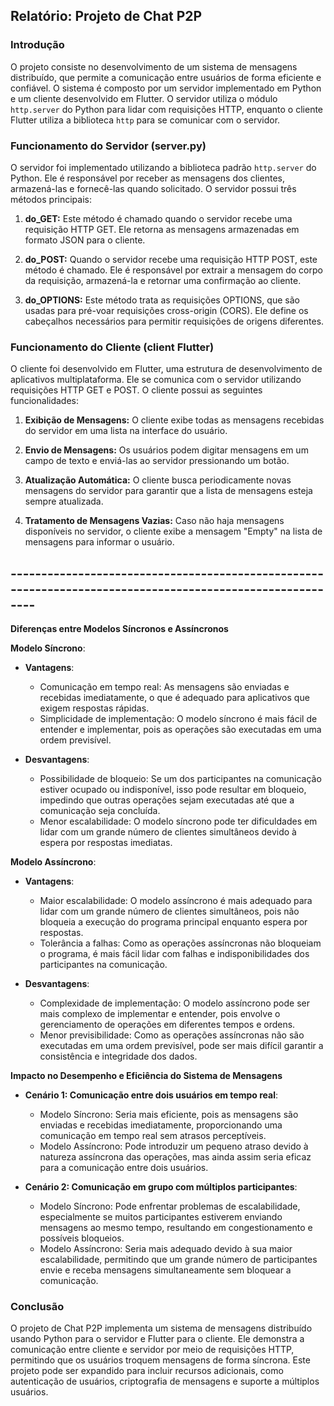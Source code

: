 ## Relatório: Projeto de Chat P2P

### Introdução
O projeto consiste no desenvolvimento de um sistema de mensagens distribuído, que permite a comunicação entre usuários de forma eficiente e confiável. O sistema é composto por um servidor implementado em Python e um cliente desenvolvido em Flutter. O servidor utiliza o módulo `http.server` do Python para lidar com requisições HTTP, enquanto o cliente Flutter utiliza a biblioteca `http` para se comunicar com o servidor.

### Funcionamento do Servidor (server.py)
O servidor foi implementado utilizando a biblioteca padrão `http.server` do Python. Ele é responsável por receber as mensagens dos clientes, armazená-las e fornecê-las quando solicitado. O servidor possui três métodos principais:

1. **do_GET:** Este método é chamado quando o servidor recebe uma requisição HTTP GET. Ele retorna as mensagens armazenadas em formato JSON para o cliente.
   
2. **do_POST:** Quando o servidor recebe uma requisição HTTP POST, este método é chamado. Ele é responsável por extrair a mensagem do corpo da requisição, armazená-la e retornar uma confirmação ao cliente.

3. **do_OPTIONS:** Este método trata as requisições OPTIONS, que são usadas para pré-voar requisições cross-origin (CORS). Ele define os cabeçalhos necessários para permitir requisições de origens diferentes.

### Funcionamento do Cliente (client Flutter)
O cliente foi desenvolvido em Flutter, uma estrutura de desenvolvimento de aplicativos multiplataforma. Ele se comunica com o servidor utilizando requisições HTTP GET e POST. O cliente possui as seguintes funcionalidades:

1. **Exibição de Mensagens:** O cliente exibe todas as mensagens recebidas do servidor em uma lista na interface do usuário.

2. **Envio de Mensagens:** Os usuários podem digitar mensagens em um campo de texto e enviá-las ao servidor pressionando um botão.

3. **Atualização Automática:** O cliente busca periodicamente novas mensagens do servidor para garantir que a lista de mensagens esteja sempre atualizada.

4. **Tratamento de Mensagens Vazias:** Caso não haja mensagens disponíveis no servidor, o cliente exibe a mensagem "Empty" na lista de mensagens para informar o usuário.

## ----------------------------------------------------------------------------------------------------------
**Diferenças entre Modelos Síncronos e Assíncronos**

**Modelo Síncrono**:

- **Vantagens**:
  - Comunicação em tempo real: As mensagens são enviadas e recebidas imediatamente, o que é adequado para aplicativos que exigem respostas rápidas.
  - Simplicidade de implementação: O modelo síncrono é mais fácil de entender e implementar, pois as operações são executadas em uma ordem previsível.

- **Desvantagens**:
  - Possibilidade de bloqueio: Se um dos participantes na comunicação estiver ocupado ou indisponível, isso pode resultar em bloqueio, impedindo que outras operações sejam executadas até que a comunicação seja concluída.
  - Menor escalabilidade: O modelo síncrono pode ter dificuldades em lidar com um grande número de clientes simultâneos devido à espera por respostas imediatas.

**Modelo Assíncrono**:

- **Vantagens**:
  - Maior escalabilidade: O modelo assíncrono é mais adequado para lidar com um grande número de clientes simultâneos, pois não bloqueia a execução do programa principal enquanto espera por respostas.
  - Tolerância a falhas: Como as operações assíncronas não bloqueiam o programa, é mais fácil lidar com falhas e indisponibilidades dos participantes na comunicação.

- **Desvantagens**:
  - Complexidade de implementação: O modelo assíncrono pode ser mais complexo de implementar e entender, pois envolve o gerenciamento de operações em diferentes tempos e ordens.
  - Menor previsibilidade: Como as operações assíncronas não são executadas em uma ordem previsível, pode ser mais difícil garantir a consistência e integridade dos dados.

**Impacto no Desempenho e Eficiência do Sistema de Mensagens**

- **Cenário 1: Comunicação entre dois usuários em tempo real**:
  - Modelo Síncrono: Seria mais eficiente, pois as mensagens são enviadas e recebidas imediatamente, proporcionando uma comunicação em tempo real sem atrasos perceptíveis.
  - Modelo Assíncrono: Pode introduzir um pequeno atraso devido à natureza assíncrona das operações, mas ainda assim seria eficaz para a comunicação entre dois usuários.

- **Cenário 2: Comunicação em grupo com múltiplos participantes**:
  - Modelo Síncrono: Pode enfrentar problemas de escalabilidade, especialmente se muitos participantes estiverem enviando mensagens ao mesmo tempo, resultando em congestionamento e possíveis bloqueios.
  - Modelo Assíncrono: Seria mais adequado devido à sua maior escalabilidade, permitindo que um grande número de participantes envie e receba mensagens simultaneamente sem bloquear a comunicação.


### Conclusão
O projeto de Chat P2P implementa um sistema de mensagens distribuído usando Python para o servidor e Flutter para o cliente. Ele demonstra a comunicação entre cliente e servidor por meio de requisições HTTP, permitindo que os usuários troquem mensagens de forma síncrona. Este projeto pode ser expandido para incluir recursos adicionais, como autenticação de usuários, criptografia de mensagens e suporte a múltiplos usuários.
